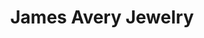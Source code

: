 ---
title: "James Avery Jewelry"
url: /san-antonio/james-avery-jewelry-southwest-military-drive/
shop: jewelry
---